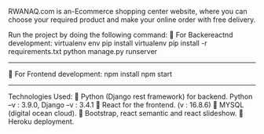 RWANAQ.com is an-Ecommerce shopping center website, where you can choose your required product and make your online order with free delivery.

Run the project by doing the following command:
	For Backereactnd development:
virtualenv env
pip install virtualenv
pip install -r requirements.txt
python manage.py runserver
********************************************************
	For Frontend development:
npm install
npm start
********************************************************
Technologies Used:
	Python (Django rest framework) for backend. 
Python –v : 3.9.0, Django –v : 3.4.1 
	React for the frontend. (v : 16.8.6)
	MYSQL (digital ocean cloud).
	Bootstrap, react semantic and  react slideshow.
	Heroku deployment.




